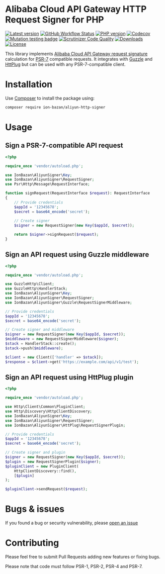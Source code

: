 # Alibaba Cloud API Gateway HTTP Request Signer for PHP

[![Latest version](https://img.shields.io/packagist/v/ion-bazan/aliyun-http-signer.svg)](https://packagist.org/packages/ion-bazan/aliyun-http-signer)
[![GitHub Workflow Status](https://img.shields.io/github/workflow/status/IonBazan/aliyun-http-signer/Tests)](https://github.com/IonBazan/aliyun-http-signer/actions)
[![PHP version](https://img.shields.io/packagist/php-v/ion-bazan/aliyun-http-signer.svg)](https://packagist.org/packages/ion-bazan/aliyun-http-signer)
[![Codecov](https://img.shields.io/codecov/c/gh/IonBazan/aliyun-http-signer)](https://codecov.io/gh/IonBazan/aliyun-http-signer)
[![Mutation testing badge](https://img.shields.io/endpoint?style=flat&url=https%3A%2F%2Fbadge-api.stryker-mutator.io%2Fgithub.com%2FIonBazan%2Faliyun-http-signer%2Fmaster)](https://dashboard.stryker-mutator.io/reports/github.com/IonBazan/aliyun-http-signer/master)
[![Scrutinizer Code Quality](https://scrutinizer-ci.com/g/IonBazan/aliyun-http-signer/badges/quality-score.png?b=master)](https://scrutinizer-ci.com/g/IonBazan/aliyun-http-signer/?branch=master)
[![Downloads](https://img.shields.io/packagist/dt/ion-bazan/aliyun-http-signer.svg)](https://packagist.org/packages/ion-bazan/aliyun-http-signer)
[![License](https://img.shields.io/packagist/l/ion-bazan/aliyun-http-signer.svg)](https://packagist.org/packages/ion-bazan/aliyun-http-signer)

This library implements [Alibaba Cloud API Gateway request signature](https://www.alibabacloud.com/help/doc-detail/29475.htm) calculation for [PSR-7](https://www.php-fig.org/psr/psr-7/) compatible requests.
It integrates with [Guzzle](https://github.com/guzzle/guzzle) and [HttPlug](https://github.com/php-http/httplug) but can be used with any PSR-7-compatible client.

# Installation
Use [Composer](https://getcomposer.org/) to install the package using:

```bash
composer require ion-bazan/aliyun-http-signer
```

# Usage

## Sign a PSR-7-compatible API request 

```php
<?php

require_once 'vendor/autoload.php';

use IonBazan\AliyunSigner\Key;
use IonBazan\AliyunSigner\RequestSigner;
use Psr\Http\Message\RequestInterface;

function signRequest(RequestInterface $request): RequestInterface
{
    // Provide credentials
    $appId = '12345678';
    $secret = base64_encode('secret');
    
    // Create signer
    $signer = new RequestSigner(new Key($appId, $secret));

    return $signer->signRequest($request);
}
```

## Sign an API request using Guzzle middleware

```php
<?php

require_once 'vendor/autoload.php';

use GuzzleHttp\Client;
use GuzzleHttp\HandlerStack;
use IonBazan\AliyunSigner\Key;
use IonBazan\AliyunSigner\RequestSigner;
use IonBazan\AliyunSigner\Guzzle\RequestSignerMiddleware;

// Provide credentials
$appId = '12345678';
$secret = base64_encode('secret');

// Create signer and middleware
$signer = new RequestSigner(new Key($appId, $secret));
$middleware = new RequestSignerMiddleware($signer);
$stack = HandlerStack::create();
$stack->push($middleware);

$client = new Client(['handler' => $stack]);
$response = $client->get('https://example.com/api/v1/test');
```

## Sign an API request using HttPlug plugin

```php
<?php

require_once 'vendor/autoload.php';

use Http\Client\Common\PluginClient;
use Http\Discovery\HttpClientDiscovery;
use IonBazan\AliyunSigner\Key;
use IonBazan\AliyunSigner\RequestSigner;
use IonBazan\AliyunSigner\HttPlug\RequestSignerPlugin;

// Provide credentials
$appId = '12345678';
$secret = base64_encode('secret');

// Create signer and plugin
$signer = new RequestSigner(new Key($appId, $secret));
$plugin = new RequestSignerPlugin($signer);
$pluginClient = new PluginClient(
    HttpClientDiscovery::find(),
    [$plugin]
);

$pluginClient->sendRequest($request);
```

# Bugs & issues

If you found a bug or security vulnerability, please [open an issue](https://github.com/IonBazan/aliyun-http-signer/issues/new)

# Contributing

Please feel free to submit Pull Requests adding new features or fixing bugs.

Please note that code must follow PSR-1, PSR-2, PSR-4 and PSR-7.  
